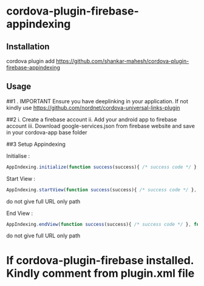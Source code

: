 # cordova-plugin-firebase-appindexing

## Installation
cordova plugin add https://github.com/shankar-mahesh/cordova-plugin-firebase-appindexing

## Usage
##1 . IMPORTANT Ensure you have deeplinking in your application. If not kindly use https://github.com/nordnet/cordova-universal-links-plugin

##2
	i.   Create a firebase account 
	ii.  Add your android app to firebase account
	iii. Download google-services.json from firebase website and save in your cordova-app base folder

##3 Setup Appindexing

Initialise : 
```js
AppIndexing.initialize(function success(success){ /* success code */ }, function failure(failure){ /*failure code*/ }, 'http://example.com'); 
```

Start View :
```js
AppIndexing.startView(function success(success){ /* success code */ }, function failure(failure){ /*failure code*/ }, 'title of the view ', 'website_path');
```
do not give full URL only path

End View :
```js
AppIndexing.endView(function success(success){ /* success code */ }, function failure(failure){ /*failure code*/ }, 'title of the view ', 'website_path');
```
do not give full URL only path


# If cordova-plugin-firebase installed. Kindly comment <hook src="scripts/after_prepare.js" type="after_prepare" /> from plugin.xml file 
